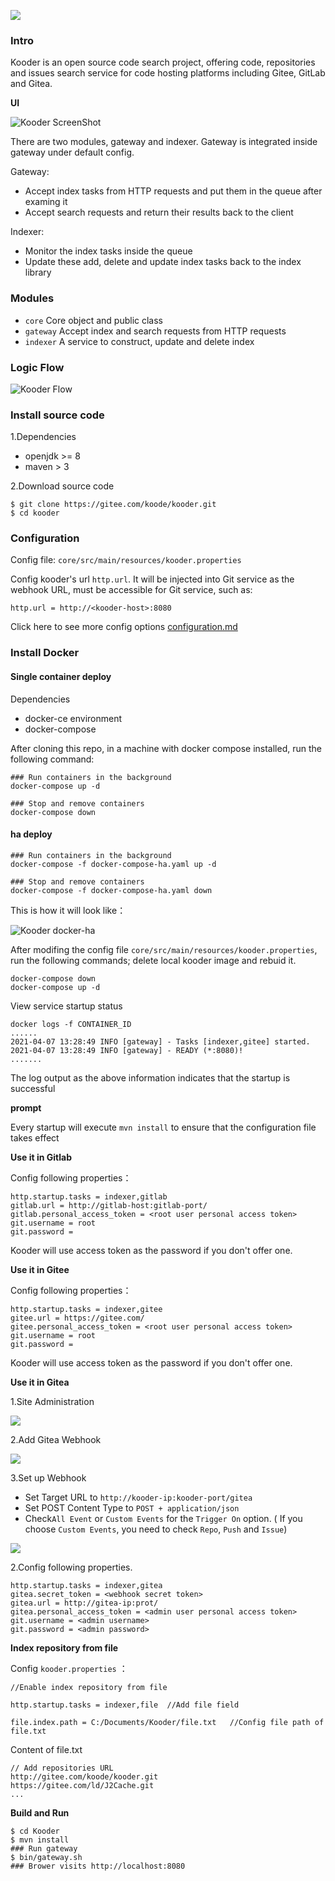 ![](./gateway/src/main/webapp/img/kooder_logo.png)
### Intro

Kooder is an open source code search project, offering code, repositories and issues search service for code hosting platforms including Gitee, GitLab and Gitea.


**UI**

![Kooder ScreenShot](docs/img/screenshot.png)

There are two modules, gateway and indexer. Gateway is integrated inside gateway under default config.

Gateway:
- Accept index tasks from HTTP requests and put them in the queue after examing it
- Accept search requests and return their results back to the client

Indexer:
- Monitor the index tasks inside the queue
- Update these add, delete and update index tasks back to the index library

### Modules

* `core`    Core object and public class
* `gateway` Accept index and search requests from HTTP requests
* `indexer` A service to construct, update and delete index

### Logic Flow

![Kooder Flow](docs/img/gsearch-flow.png)

### Install source code

1.Dependencies

* openjdk >= 8
* maven > 3

2.Download source code

```
$ git clone https://gitee.com/koode/kooder.git
$ cd kooder
```

### Configuration

Config file: `core/src/main/resources/kooder.properties`

Config kooder's url `http.url`. It will be injected into Git service as the webhook URL, must be accessible for Git service, such as:

```
http.url = http://<kooder-host>:8080
```
Click here to see more config options [configuration.md](docs/configuration.md)

### Install Docker

#### Single container deploy
Dependencies
* docker-ce environment
* docker-compose

After cloning this repo, in a machine with docker compose installed, run the following command:


```
### Run containers in the background
docker-compose up -d 

### Stop and remove containers
docker-compose down
```


#### ha deploy
``` 
### Run containers in the background
docker-compose -f docker-compose-ha.yaml up -d

### Stop and remove containers
docker-compose -f docker-compose-ha.yaml down
```

This is how it will look like：

![Kooder docker-ha](docs/img/docker-ha-kooder.png)



After modifing the config file `core/src/main/resources/kooder.properties`, run the following commands; delete local kooder image and rebuid it.

```
docker-compose down
docker-compose up -d 
```

View service startup status
``` 
docker logs -f CONTAINER_ID
......
2021-04-07 13:28:49 INFO [gateway] - Tasks [indexer,gitee] started.
2021-04-07 13:28:49 INFO [gateway] - READY (*:8080)!
.......
```
The log output as the above information indicates that the startup is successful

**prompt**

Every startup will execute `mvn install` to ensure that the configuration file takes effect


**Use it in Gitlab**

Config following properties：

```
http.startup.tasks = indexer,gitlab
gitlab.url = http://gitlab-host:gitlab-port/  
gitlab.personal_access_token = <root user personal access token>  
git.username = root  
git.password =  
```

Kooder will use access token as the password if you don't offer one.

**Use it in Gitee**

Config following properties：

```
http.startup.tasks = indexer,gitee
gitee.url = https://gitee.com/  
gitee.personal_access_token = <root user personal access token>  
git.username = root  
git.password =  
```

Kooder will use access token as the password if you don't offer one.

**Use it in Gitea**

1.Site Administration

![](./docs/img/gitea_webhook.png)

2.Add Gitea Webhook

![](./docs/img/gitea_webhook_select.png)

3.Set up Webhook

* Set Target URL to  `http://kooder-ip:kooder-port/gitea`
* Set POST Content Type to `POST + application/json`
* Check`All Event` or `Custom Events` for the `Trigger On` option. ( If you choose `Custom Events`, you need to check `Repo`, `Push` and `Issue`)

![](./docs/img/gitea_webhook_setting.png)


2.Config following properties.

```
http.startup.tasks = indexer,gitea
gitea.secret_token = <webhook secret token>
gitea.url = http://gitea-ip:prot/
gitea.personal_access_token = <admin user personal access token>
git.username = <admin username>
git.password = <admin password>
```

**Index repository from file**

Config `kooder.properties` ：

```
//Enable index repository from file

http.startup.tasks = indexer,file  //Add file field

file.index.path = C:/Documents/Kooder/file.txt	 //Config file path of file.txt
```

Content of file.txt
```
// Add repositories URL
http://gitee.com/koode/kooder.git
https://gitee.com/ld/J2Cache.git
...
```


**Build and Run**

```
$ cd Kooder
$ mvn install
### Run gateway
$ bin/gateway.sh
### Brower visits http://localhost:8080
```

